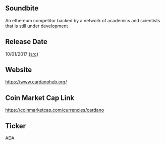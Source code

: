 ## Soundbite

An ethereum competitor backed by a network of academics and scientists that is still under development 

## Release Date

10/01/2017 [(src)](https://coinmarketcap.com/currencies/cardano)

## Website

https://www.cardanohub.org/

## Coin Market Cap Link

https://coinmarketcap.com/currencies/cardano

## Ticker

ADA

